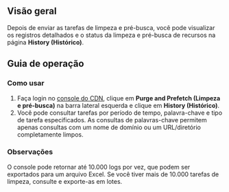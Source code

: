 ## Visão geral

Depois de enviar as tarefas de limpeza e pré-busca, você pode visualizar os registros detalhados e o status da limpeza e pré-busca de recursos na página **History (Histórico)**.

## Guia de operação
### Como usar

1. Faça login no <a href="https://console.cloud.tencent.com/cdn">console do CDN</a>, clique em **Purge and Prefetch (Limpeza e pré-busca)** na barra lateral esquerda e clique em **History (Histórico)**.
2. Você pode consultar tarefas por período de tempo, palavra-chave e tipo de tarefa especificados. As consultas de palavras-chave permitem apenas consultas com um nome de domínio ou um URL/diretório completamente limpos.



### Observações

O console pode retornar até 10.000 logs por vez, que podem ser exportados para um arquivo Excel. Se você tiver mais de 10.000 tarefas de limpeza, consulte e exporte-as em lotes.
